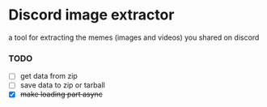 # Discord image extractor
a tool for extracting the memes (images and videos) you shared on discord


### TODO
- [ ] get data from zip
- [ ] save data to zip or tarball
- [x] ~~make loading part async~~